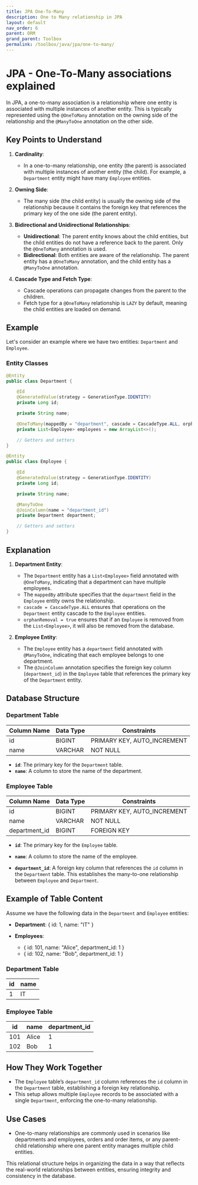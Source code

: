 ```yaml
---
title: JPA One-To-Many
description: One to Many relationship in JPA
layout: default
nav_order: 6
parent: ORM
grand_parent: Toolbox
permalink: /toolbox/java/jpa/one-to-many/
---
```


# JPA - One-To-Many associations explained

In JPA, a one-to-many association is a relationship where one entity is associated with multiple instances of another entity. This is typically represented using the `@OneToMany` annotation on the owning side of the relationship and the `@ManyToOne` annotation on the other side.

## Key Points to Understand

1. **Cardinality**:
   - In a one-to-many relationship, one entity (the parent) is associated with multiple instances of another entity (the child). For example, a `Department` entity might have many `Employee` entities.

2. **Owning Side**:
   - The many side (the child entity) is usually the owning side of the relationship because it contains the foreign key that references the primary key of the one side (the parent entity).

3. **Bidirectional and Unidirectional Relationships**:
   - **Unidirectional**: The parent entity knows about the child entities, but the child entities do not have a reference back to the parent. Only the `@OneToMany` annotation is used.
   - **Bidirectional**: Both entities are aware of the relationship. The parent entity has a `@OneToMany` annotation, and the child entity has a `@ManyToOne` annotation.

4. **Cascade Type and Fetch Type**:
   - Cascade operations can propagate changes from the parent to the children.
   - Fetch type for a `@OneToMany` relationship is `LAZY` by default, meaning the child entities are loaded on demand.

## Example

Let's consider an example where we have two entities: `Department` and `Employee`.

### Entity Classes

```java
@Entity
public class Department {

    @Id
    @GeneratedValue(strategy = GenerationType.IDENTITY)
    private Long id;

    private String name;

    @OneToMany(mappedBy = "department", cascade = CascadeType.ALL, orphanRemoval = true)
    private List<Employee> employees = new ArrayList<>();

    // Getters and setters
}

@Entity
public class Employee {

    @Id
    @GeneratedValue(strategy = GenerationType.IDENTITY)
    private Long id;

    private String name;

    @ManyToOne
    @JoinColumn(name = "department_id")
    private Department department;

    // Getters and setters
}
```

## Explanation

1. **Department Entity**:

   - The `Department` entity has a `List<Employee>` field annotated with `@OneToMany`, indicating that a department can have multiple employees.
   - The `mappedBy` attribute specifies that the `department` field in the `Employee` entity owns the relationship.
   - `cascade = CascadeType.ALL` ensures that operations on the `Department` entity cascade to the `Employee` entities.
   - `orphanRemoval = true` ensures that if an `Employee` is removed from the `List<Employee>`, it will also be removed from the database.

2. **Employee Entity**:

   - The `Employee` entity has a `department` field annotated with `@ManyToOne`, indicating that each employee belongs to one department.
   - The `@JoinColumn` annotation specifies the foreign key column (`department_id`) in the `Employee` table that references the primary key of the `Department` entity.

## Database Structure

### **Department Table**

| Column Name | Data Type    | Constraints                  |
|-------------|--------------|------------------------------|
| id          | BIGINT       | PRIMARY KEY, AUTO_INCREMENT  |
| name        | VARCHAR      | NOT NULL                     |

- **`id`**: The primary key for the `Department` table.
- **`name`**: A column to store the name of the department.

### **Employee Table**

| Column Name     | Data Type    | Constraints                  |
|-----------------|--------------|------------------------------|
| id              | BIGINT       | PRIMARY KEY, AUTO_INCREMENT  |
| name            | VARCHAR      | NOT NULL                     |
| department_id   | BIGINT       | FOREIGN KEY                  |

- **`id`**: The primary key for the `Employee` table.

- **`name`**: A column to store the name of the employee.

- **`department_id`**: A foreign key column that references the `id` column in the `Department` table. This establishes the many-to-one relationship between `Employee` and `Department`.

## Example of Table Content

Assume we have the following data in the `Department` and `Employee` entities:

- **Department**: { id: 1, name: "IT" }

- **Employees**:

  - { id: 101, name: "Alice", department_id: 1 }
  - { id: 102, name: "Bob", department_id: 1 }

### **Department Table**

| id | name   |
|----|--------|
|  1 | IT     |

### **Employee Table**

| id  | name  | department_id |
|-----|-------|---------------|
| 101 | Alice | 1             |
| 102 | Bob   | 1             |

## How They Work Together

- The `Employee` table’s `department_id` column references the `id` column in the `Department` table, establishing a foreign key relationship.
- This setup allows multiple `Employee` records to be associated with a single `Department`, enforcing the one-to-many relationship.

## Use Cases

- One-to-many relationships are commonly used in scenarios like departments and employees, orders and order items, or any parent-child relationship where one parent entity manages multiple child entities.

This relational structure helps in organizing the data in a way that reflects the real-world relationships between entities, ensuring integrity and consistency in the database.
